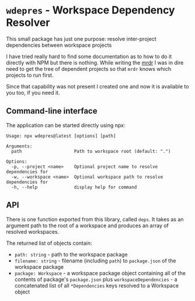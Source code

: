 # `wdepres` - Workspace Dependency Resolver

This small package has just one purpose: resolve inter-project dependencies between workspace projects

I have tried really hard to find some documentation as to how to do it directly with NPM but there is nothing. While writing the [mrdr](https://npmjs.com/package/mrdr) I was in dire need to get the tree of dependent projects so that `mrdr` knows which projects to run first.

Since that capability was not present I created one and now it is available to you too, if you need it.

## Command-line interface

The application can be started directly using npx:

```
Usage: npx wdepres@latest [options] [path]

Arguments:
  path                    Path to workspace root (default: ".")

Options:
  -p, --project <name>    Optional project name to resolve dependencies for
  -w, --workspace <name>  Optional workspace path to resolve dependencies for
  -h, --help              display help for command
```

## API

There is one function exported from this library, called `deps`. It takes as an argument path to the root of a workspace and produces an array of resolved workspaces.

The returned list of objects contain:

- `path: string` - path to the workspace package
- `filename: string` - filename (including `path`) to `package.json` of the workspace package
- `package: Workspace` - a workspace package object containing all of the contents of package's `package.json` plus `workspaceDependencies` - a concatenated list of all `*Dependencies` keys resolved to a Workspace object
